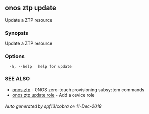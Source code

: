 ## onos ztp update

Update a ZTP resource

### Synopsis

Update a ZTP resource

### Options

```
  -h, --help   help for update
```

### SEE ALSO

* [onos ztp](onos_ztp.md)	 - ONOS zero-touch provisioning subsystem commands
* [onos ztp update role](onos_ztp_update_role.md)	 - Add a device role

###### Auto generated by spf13/cobra on 11-Dec-2019
